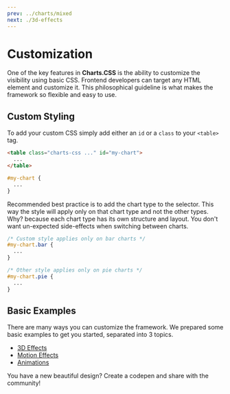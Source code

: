 ```yaml
---
prev: ../charts/mixed
next: ./3d-effects
---
```


# Customization

One of the key features in **Charts.CSS** is the ability to customize the visibility using basic CSS. Frontend developers can target any HTML element and customize it. This philosophical guideline is what makes the framework so flexible and easy to use.

## Custom Styling 

To add your custom CSS simply add either an `id` or a `class` to your `<table>` tag.

```html
<table class="charts-css ..." id="my-chart">
  ...
</table>
```
```css
#my-chart {
  ...
}
```

Recommended best practice is to add the chart type to the selector. This way the style will apply only on that chart type and not the other types. Why? because each chart type has its own structure and layout. You don't want un-expected side-effects when switching between charts.

```css
/* Custom style applies only on bar charts */
#my-chart.bar {
  ...
}

/* Other style applies only on pie charts */
#my-chart.pie {
  ...
}
```

## Basic Examples

There are many ways you can customize the framework. We prepared some basic examples to get you started, separated into 3 topics.

* [3D Effects](/customization/3d-effects/)
* [Motion Effects](/customization/motion-effects/)
* [Animations](/customization/animations/)

You have a new beautiful design? Create a codepen and share with the community!
